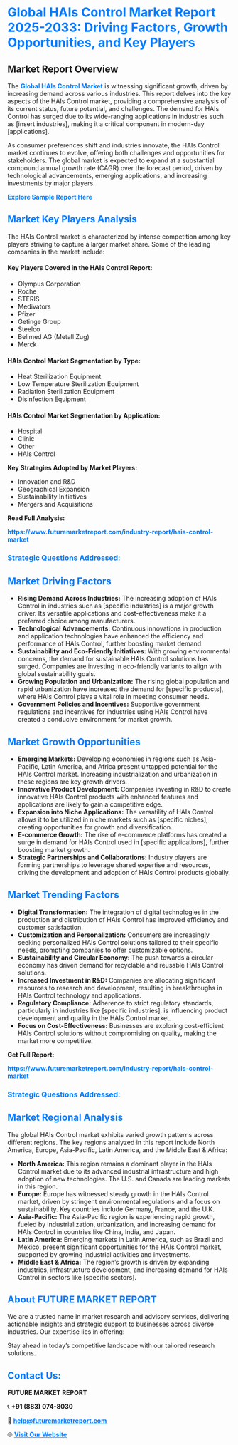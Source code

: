 <h1 style="color: #007BFF;">Global HAIs Control Market Report 2025-2033: Driving Factors, Growth Opportunities, and Key Players</h1>

<section id="overview">
<h2>Market Report Overview</h2>
<p>The <a href="https://www.futuremarketreport.com/industry-report/hais-control-market" style="color: #007BFF; text-decoration: none;"><strong>Global HAIs Control Market</strong></a> is witnessing significant growth, driven by increasing demand across various industries. This report delves into the key aspects of the HAIs Control market, providing a comprehensive analysis of its current status, future potential, and challenges. The demand for HAIs Control has surged due to its wide-ranging applications in industries such as [insert industries], making it a critical component in modern-day [applications].</p>
<p>As consumer preferences shift and industries innovate, the HAIs Control market continues to evolve, offering both challenges and opportunities for stakeholders. The global market is expected to expand at a substantial compound annual growth rate (CAGR) over the forecast period, driven by technological advancements, emerging applications, and increasing investments by major players.</p>
</section>

<section id="overview">
<p><a href="https://www.futuremarketreport.com/request-sample/reportId=122683" style="color: #007BFF; text-decoration: none;"><strong>Explore Sample Report Here</strong></a></p>
</section>

<section id="key-players">
<h2 style="color: #007BFF;">Market Key Players Analysis</h2>
<p>The HAIs Control market is characterized by intense competition among key players striving to capture a larger market share. Some of the leading companies in the market include:</p>
<h4>Key Players Covered in the HAIs Control Report:</h4>
<ul><li>Olympus Corporation</li><li>Roche</li><li>STERIS</li><li>Medivators</li><li>Pfizer</li><li>Getinge Group</li><li>Steelco</li><li>Belimed AG (Metall Zug)</li><li>Merck</li></ul>
<h4>HAIs Control Market Segmentation by Type:</h4>
<ul><li>Heat Sterilization Equipment</li><li>Low Temperature Sterilization Equipment</li><li>Radiation Sterilization Equipment</li><li>Disinfection Equipment</li></ul>

<h4>HAIs Control Market Segmentation by Application:</h4>
<ul><li>Hospital</li><li>Clinic</li><li>Other</li><li>HAIs Control</li></ul>
<p><strong>Key Strategies Adopted by Market Players:</strong></p>
<ul>
<li>Innovation and R&D</li>
<li>Geographical Expansion</li>
<li>Sustainability Initiatives</li>
<li>Mergers and Acquisitions</li>
</ul>
</section>

<section>
<p><strong>Read Full Analysis: </strong></p><a href="https://www.futuremarketreport.com/industry-report/hais-control-market" style="color: #007BFF; text-decoration: none;"><strong>https://www.futuremarketreport.com/industry-report/hais-control-market</strong></a>
<h3 style="color: #007BFF;">Strategic Questions Addressed:</h3>
</section>

<section id="driving-factors">
<h2 style="color: #007BFF;">Market Driving Factors</h2>
<ul>
<li><strong>Rising Demand Across Industries:</strong> The increasing adoption of HAIs Control in industries such as [specific industries] is a major growth driver. Its versatile applications and cost-effectiveness make it a preferred choice among manufacturers.</li>
<li><strong>Technological Advancements:</strong> Continuous innovations in production and application technologies have enhanced the efficiency and performance of HAIs Control, further boosting market demand.</li>
<li><strong>Sustainability and Eco-Friendly Initiatives:</strong> With growing environmental concerns, the demand for sustainable HAIs Control solutions has surged. Companies are investing in eco-friendly variants to align with global sustainability goals.</li>
<li><strong>Growing Population and Urbanization:</strong> The rising global population and rapid urbanization have increased the demand for [specific products], where HAIs Control plays a vital role in meeting consumer needs.</li>
<li><strong>Government Policies and Incentives:</strong> Supportive government regulations and incentives for industries using HAIs Control have created a conducive environment for market growth.</li>
</ul>
</section>

<section id="growth-opportunities">
<h2 style="color: #007BFF;">Market Growth Opportunities</h2>
<ul>
<li><strong>Emerging Markets:</strong> Developing economies in regions such as Asia-Pacific, Latin America, and Africa present untapped potential for the HAIs Control market. Increasing industrialization and urbanization in these regions are key growth drivers.</li>
<li><strong>Innovative Product Development:</strong> Companies investing in R&D to create innovative HAIs Control products with enhanced features and applications are likely to gain a competitive edge.</li>
<li><strong>Expansion into Niche Applications:</strong> The versatility of HAIs Control allows it to be utilized in niche markets such as [specific niches], creating opportunities for growth and diversification.</li>
<li><strong>E-commerce Growth:</strong> The rise of e-commerce platforms has created a surge in demand for HAIs Control used in [specific applications], further boosting market growth.</li>
<li><strong>Strategic Partnerships and Collaborations:</strong> Industry players are forming partnerships to leverage shared expertise and resources, driving the development and adoption of HAIs Control products globally.</li>
</ul>
</section>

<section id="trending-factors">
<h2 style="color: #007BFF;">Market Trending Factors</h2>
<ul>
<li><strong>Digital Transformation:</strong> The integration of digital technologies in the production and distribution of HAIs Control has improved efficiency and customer satisfaction.</li>
<li><strong>Customization and Personalization:</strong> Consumers are increasingly seeking personalized HAIs Control solutions tailored to their specific needs, prompting companies to offer customizable options.</li>
<li><strong>Sustainability and Circular Economy:</strong> The push towards a circular economy has driven demand for recyclable and reusable HAIs Control solutions.</li>
<li><strong>Increased Investment in R&D:</strong> Companies are allocating significant resources to research and development, resulting in breakthroughs in HAIs Control technology and applications.</li>
<li><strong>Regulatory Compliance:</strong> Adherence to strict regulatory standards, particularly in industries like [specific industries], is influencing product development and quality in the HAIs Control market.</li>
<li><strong>Focus on Cost-Effectiveness:</strong> Businesses are exploring cost-efficient HAIs Control solutions without compromising on quality, making the market more competitive.</li>
</ul>
</section>

<section>
<p><strong>Get Full Report: </strong></p><a href="https://www.futuremarketreport.com/industry-report/hais-control-market" style="color: #007BFF; text-decoration: none;"><strong>https://www.futuremarketreport.com/industry-report/hais-control-market</strong></a>
<h3 style="color: #007BFF;">Strategic Questions Addressed:</h3>
</section>


<section id="regional-analysis">
<h2 style="color: #007BFF;">Market Regional Analysis</h2>
<p>The global HAIs Control market exhibits varied growth patterns across different regions. The key regions analyzed in this report include North America, Europe, Asia-Pacific, Latin America, and the Middle East & Africa:</p>
<ul>
<li><strong>North America:</strong> This region remains a dominant player in the HAIs Control market due to its advanced industrial infrastructure and high adoption of new technologies. The U.S. and Canada are leading markets in this region.</li>
<li><strong>Europe:</strong> Europe has witnessed steady growth in the HAIs Control market, driven by stringent environmental regulations and a focus on sustainability. Key countries include Germany, France, and the U.K.</li>
<li><strong>Asia-Pacific:</strong> The Asia-Pacific region is experiencing rapid growth, fueled by industrialization, urbanization, and increasing demand for HAIs Control in countries like China, India, and Japan.</li>
<li><strong>Latin America:</strong> Emerging markets in Latin America, such as Brazil and Mexico, present significant opportunities for the HAIs Control market, supported by growing industrial activities and investments.</li>
<li><strong>Middle East & Africa:</strong> The region’s growth is driven by expanding industries, infrastructure development, and increasing demand for HAIs Control in sectors like [specific sectors].</li>
</ul>
</section>

<footer>
<h2 style="color: #007BFF;">About FUTURE MARKET REPORT</h2>
<p>We are a trusted name in market research and advisory services, delivering actionable insights and strategic support to businesses across diverse industries. Our expertise lies in offering:</p>

<p>Stay ahead in today’s competitive landscape with our tailored research solutions.</p>

<h2 style="color: #007BFF;">Contact Us:</h2>
<p><strong>FUTURE MARKET REPORT</strong></p>
<p>📞 <strong>+91 (883) 074-8030</strong></p>
<p>📧 <strong><a href="mailto:help@futuremarketreport.com" style="color: #007BFF;">help@futuremarketreport.com</a></strong></p>
<p>🌐 <strong><a href="https://www.futuremarketreport.com/" style="color: #007BFF;">Visit Our Website</a></strong></p>
</footer>